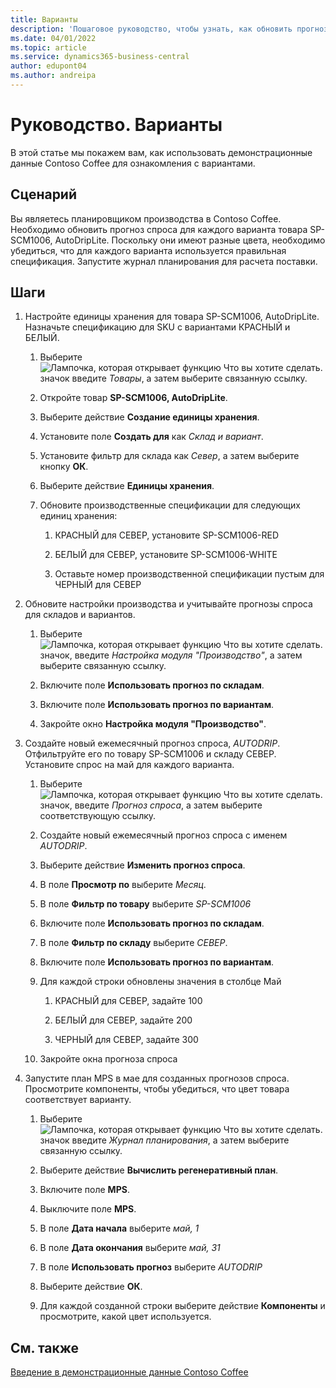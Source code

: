 ```yaml
---
title: Варианты
description: 'Пошаговое руководство, чтобы узнать, как обновить прогноз спроса для каждого варианта продукта в Business Central.'
ms.date: 04/01/2022
ms.topic: article
ms.service: dynamics365-business-central
author: edupont04
ms.author: andreipa
---
```


# <a name="walkthrough-variants"></a>Руководство. Варианты

В этой статье мы покажем вам, как использовать демонстрационные данные Contoso Coffee для ознакомления с вариантами.

## <a name="scenario"></a>Сценарий

Вы являетесь планировщиком производства в Contoso Coffee. Необходимо обновить прогноз спроса для каждого варианта товара SP-SCM1006, AutoDripLite. Поскольку они имеют разные цвета, необходимо убедиться, что для каждого варианта используется правильная спецификация. Запустите журнал планирования для расчета поставки.  

## <a name="steps"></a>Шаги

1. Настройте единицы хранения для товара SP-SCM1006, AutoDripLite. Назначьте спецификацию для SKU с вариантами КРАСНЫЙ и БЕЛЫЙ.

    1. Выберите ![Лампочка, которая открывает функцию Что вы хотите сделать.](../../media/ui-search/search_small.png "Что вы хотите сделать") значок введите *Товары*, а затем выберите связанную ссылку.  

    2. Откройте товар **SP-SCM1006, AutoDripLite**.

    3. Выберите действие **Создание единицы хранения**.  

    4. Установите поле **Создать для** как *Склад и вариант*.

    5. Установите фильтр для склада как *Север*, а затем выберите кнопку **ОК**.

    6. Выберите действие **Единицы хранения**.  

    7. Обновите производственные спецификации для следующих единиц хранения:

        1. КРАСНЫЙ для СЕВЕР, установите SP-SCM1006-RED  

        2. БЕЛЫЙ для СЕВЕР, установите SP-SCM1006-WHITE  

        3. Оставьте номер производственной спецификации пустым для ЧЕРНЫЙ для СЕВЕР  

2. Обновите настройки производства и учитывайте прогнозы спроса для складов и вариантов.  

    1. Выберите ![Лампочка, которая открывает функцию Что вы хотите сделать.](../../media/ui-search/search_small.png "Что вы хотите сделать") значок, введите *Настройка модуля "Производство"*, а затем выберите связанную ссылку.  

    2. Включите поле **Использовать прогноз по складам**.

    3. Включите поле **Использовать прогноз по вариантам**.

    4. Закройте окно **Настройка модуля "Производство"**.

3. Создайте новый ежемесячный прогноз спроса, *AUTODRIP*. Отфильтруйте его по товару SP-SCM1006 и складу СЕВЕР. Установите спрос на май для каждого варианта. 

    1. Выберите ![Лампочка, которая открывает функцию Что вы хотите сделать.](../../media/ui-search/search_small.png "Что вы хотите сделать") значок, введите *Прогноз спроса*, а затем выберите соответствующую ссылку.

    2. Создайте новый ежемесячный прогноз спроса с именем *AUTODRIP*.

    3. Выберите действие **Изменить прогноз спроса**.

    4. В поле **Просмотр по** выберите *Месяц*.

    5. В поле **Фильтр по товару** выберите *SP-SCM1006*

    6. Включите поле **Использовать прогноз по складам**.

    7. В поле **Фильтр по складу** выберите *СЕВЕР*.

    8. Включите поле **Использовать прогноз по вариантам**.

    9. Для каждой строки обновлены значения в столбце Май

        1. КРАСНЫЙ для СЕВЕР, задайте 100

        2. БЕЛЫЙ для СЕВЕР, задайте 200

        3. ЧЕРНЫЙ для СЕВЕР, задайте 300

    10. Закройте окна прогноза спроса

4. Запустите план MPS в мае для созданных прогнозов спроса. Просмотрите компоненты, чтобы убедиться, что цвет товара соответствует варианту.

    1. Выберите ![Лампочка, которая открывает функцию Что вы хотите сделать.](../../media/ui-search/search_small.png "Что вы хотите сделать") значок введите *Журнал планирования*, а затем выберите связанную ссылку.

    2. Выберите действие **Вычислить регенеративный план**.

    3. Включите поле **MPS**.

    4. Выключите поле **MPS**.

    5. В поле **Дата начала** выберите *май, 1*

    6. В поле **Дата окончания** выберите *май, 31*

    7. В поле **Использовать прогноз** выберите *AUTODRIP*

    8. Выберите действие **ОК**.

    9. Для каждой созданной строки выберите действие **Компоненты** и просмотрите, какой цвет используется.  

## <a name="see-also"></a>См. также

[Введение в демонстрационные данные Contoso Coffee](../contoso-coffee-intro.md)  
